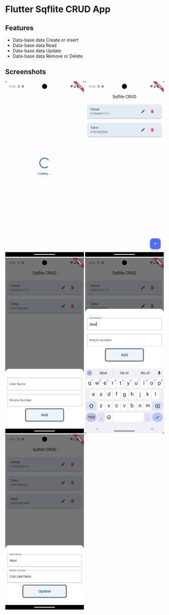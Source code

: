 # Flutter Sqflite CRUD App


## Features

 - Data-base  data Create or insert
 - Data-base data Read
 - Data-base data Update
 - Data-base data Remove or Delete


## Screenshots

<img src="screen_shot/image1.png" width="250"> 
<img src="screen_shot/image2.png" width="250"> 
<img src="screen_shot/image3.png" width="250"> 
<img src="screen_shot/image4.png" width="250"> 
<img src="screen_shot/image5.png" width="250"> 

